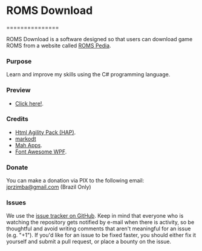 # ROMS Download
===============

 ROMS Download is a software designed so that users can download game ROMS from a website called [ROMS Pedia](https://www.romspedia.com).

### Purpose
Learn and improve my skills using the C# programming language.

### Preview
- [Click here!](https://github.com/tryller/romsdownload/tree/main/images).

### Credits
- [Html Agility Pack (HAP)](https://html-agility-pack.net/).
- [markodt](https://github.com/SGet)
- [Mah Apps](https://mahapps.com/).
- [Font Awesome WPF](https://github.com/charri/Font-Awesome-WPF).

### Donate
You can make a donation via PIX to the following email: jprzimba@gmail.com (Brazil Only)

### Issues

We use the [issue tracker on GitHub](https://github.com/tryller/romsdownload/issues). Keep in mind that everyone who is watching the repository gets notified by e-mail when there is activity, so be thoughtful and avoid writing comments that aren't meaningful for an issue (e.g. "+1"). If you'd like for an issue to be fixed faster, you should either fix it yourself and submit a pull request, or place a bounty on the issue.
